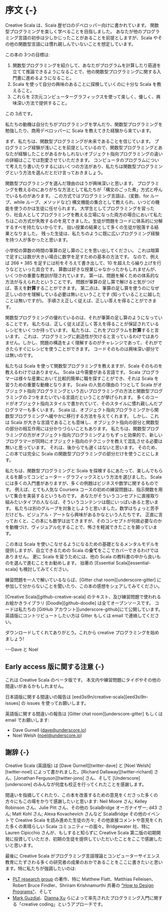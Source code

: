 # 序文 {-}

Creative Scala は、Scala 歴ゼロのデベロッパー向けに書かれています。
関数型プログラミングを楽しく学べることを目指しました。
あなたが他のプログラミング言語の初歩は少しかじったことがあることを前提としますが、Scala やその他の関数型言語には慣れ親しんでいないことを想定しています。

この本の 3つの目標は:

1. 関数型プログラミングを紹介して、あなたがプログラムを計算したり筋道を立てて推論できるようになることで、他の関数型プログラミングに関する入門書に進めるようになること。
2. Scala を使って自分の興味のあることに探検していくのに十分な Scala を教えること。
3. これらを 2次元コンピューターグラフィックスを使って楽しく、優しく、興味深い方法で提供すること。

この 3点です。

私たちの動機は自分たちがプログラミングを学んだり、関数型プログラミングを勉強したり、商用デベロッパーに Scala を教えてきた経験から来ています。

まず、私たちは、関数型プログラミングが未来であることを信じています。
プログラミング経験が浅いことを前提としているので、関数型プログラミングとあなたが経験したことがあるかもしれないオブジェクト指向プログラミングの違いの詳細はここでは割愛させていただきます。
コンピュータのプログラムについて考えたり書いたりするにはいくつの方法があり、私たちは関数型プログラミングという方法を選んだとだけ言っておきましょう。

関数型プログラミングを選んだ理由のほうが興味深いと思います。
プログラミングを教えるのにありがちな方法として私たちが「構文のごった煮」方式と呼んでいるものがあります。
この方式ではプログラミング言語は、(変数、for ループ、while ループ、メソッドなど) 構文機能の集合として教えられ、いつどの機能を使うのかは生徒に任せられます。
大学生としてプログラミングを習ったり、社会人としてプログラミングを教える立場になった両方の場合において私たちはこの方式が失敗するのを見てきました。生徒が問題をコードに体系的に分解するすべを持たないからです。
拙い授業の結果として多くの生徒が脱落する結果となりました。
残った生徒は、私たちのように既に広いプログラミング経験を持つ人が多かったと思います。

小学校の算数の時間の筆算の足し算のことを思い出してください。
これは暗算で足すには数が大きい場合に数字を足すための基本の方法です。
なので、例えば 266 + 385 を足すには桁をそろえて書き出して、10 を超えたら繰り上げを行うなどといった具合です。
算数は好きな授業じゃなかったかもしれませんが、いくつかの重要な教訓が隠されています。
第一は、問題を解くための体系的な方法が与えられたということです。
問題が筆算の足し算で解けると気がつけば、答えを**計算**することができます。
第二点は、筆算の足し算を使うのになぜ正しいのかを理解している必要は無いということです (知っていることに越したことは無いですが)。
手順さえ正しく従えば、正しい答えを得ることができます。

関数型プログラミングの優れているのは、それが筆算の足し算のようになっていることです。
私たちは、正しく従えば正しく答えを得ることが保証されているレシピをいくつか持っています。
私たちは、これをプログラムを**計算**すると言います。
これは、プログラミングに創造性が欠けると言っているわけではありません。しかし、問題の構造をよく理解するのがチャレンジであって、それができたらすぐにレシピを使うことができます。
コードそのものは興味深い部分では無いのです。

私たちは Scala を使って関数型プログラミングを教えますが、Scala そのものを教えるわけではありません。
Scala は今需要がある言語です。
Scala プログラマーは様々な産業において比較的簡単に職を探すことができ、それは Scala を習うための重要な動機となります。
Scala の人気の理由の 1つとして Scala がオブジェクト指向プログラミングという古いプログラミングの方法と関数型プログラミングの 2つをまたいでいる言語だということが挙げられます。
多くのコードがオブジェクト指向スタイルで書かれていて、そのスタイルに慣れ親しんだプログラマーも多くいます。
Scala は、オブジェクト指向プログラミングから関数型プログラミングへ緩やかに移行する方法を与えてくれます。
しかし、これは Scala が大きな言語であることも意味し、オブジェクト指向の部分と関数型の部分の相互作用には分かりづらいこともあります。
私たちは、関数型プログラミングの方がオブジェクト指向プログラミングよりもずっと効果的で、新しいプログラマーが同時にオブジェクト指向のテクニックを教えて混乱させる必要は無いと思っています。
それは、後からでも遅くはないと思います。
そのため、この本では完全に Scala の関数型プログラミングの部分だけを使うことにします。

私たちは、関数型プログラミングと Scala を探検するにあたって、楽しんでもらえるを願ってコンピューター・グラフィックスという方法を選びました。
Scala には多くの入門書がありますが、多くの例題はビジネスや数学に関するものです。
例えば、とても人気な Coursera コースの初めの練習問題は、指示関数を用いて集合を実装するというものです。
あなたがそういうコンセプトに直接取り組みたいタイプの人ならば、そういうコンテンツは既にいっぱいあると思います。
私たちは別のグループを対象としようと思いました。数学はちょっと苦手だけども、ビジュアル・アートなら興味があるかなという人たちです。
正直に言っておくと、この本にも数学は出てきますが、そのコンセプトが何故必要なのかを動機づけ、ヴィジュアル化することで、怖さを軽減できたことを願っています。

この本は Scala を使いこなせるようになるための基礎となるメンタルモデルを提供しますが、自立できるための Scala の**全て**をここでカバーできるわけではありません。
更に Scala を習うためには、他の Scala の教科書の中から良いものを選んで進むことをお勧めします。
拙著の [Essential Scala][essential-scala] も検討してみてください。

練習問題を一人で解いているならば、[Gitter chat room][underscore-gitter] に参加して分からないことを聞いたり、この本の感想をシェアしてみてください。

[Creative Scala][github-creative-scala] のテキスト、及び練習問題で使われるお絵かきライブラリ [Doodle][github-doodle]
は全てオープンソースです。
コードは私たちの [GitHub アカウント][underscore-github]にて公開しています。
英語版にコントリビュートしたい方は Gitter もしくは email で連絡してください。

ダウンロードしてくれてありがとう。これから creative プログラミングを始めましょう!

---Dave と Noel

## Early access 版に関する注意 {-}

<div class="callout callout-danger">
これは Creative Scala のベータ版です。
本文内や練習問題にタイポやその他の間違いがあるかもしれません。

日本語版に関する間違いの報告は [eed3si9n/creative-scala][eed3si9n-issues]
の issues を使ってお願いします。

英語版に関する間違いの報告は [Gitter chat room][underscore-gitter] もしくは email でお願いします:

 - Dave Gurnell ([dave@underscore.io](mailto:dave@underscore.io))
 - Noel Welsh ([noel@underscore.io](mailto:noel@underscore.io))
</div>

## 謝辞 {-}

Creative Scala (英語版) は [Dave Gurnell][twitter-dave] と [Noel Welsh][twitter-noel] によって書かれました。[Richard Dallaway][twitter-richard] さん、[Jonathan Ferguson][twitter-jono] さん、そして [Underscore][underscore] のみんなが何度も校正を行ってくれたことを感謝します。

間違いを指摘してくれたり、この本を改善するための意見をくださった多くの方々にもこの場をかりて感謝したいと思います: Neil Moore さん; Kelley Robinson さん、Julie Pitt さん、その他の ScalaBridge オーガナイザー; d43 さん; Matt Kohl さん; Alexa Kovachevich さんなど ScalaBridge その他のイベントで Creative Scala を読み進めた生徒の方々; その他直接コメントや意見をくれた多くの素晴らしい Scala コミュニティーの面々。Bridgewater 社、特に Lauren Cipicchio さんが、もしすると知らずに Creative Scala 第二版の初期開発に投資していただき、初期の生徒を提供していただいたことをここで感謝したいと思います。

最後に Creative Scala がプログラミング言語理論とコンピューターサイエンス教育にたずさわる多くの研究者の成果のおかであることをここに書きたいと思います。特に私たちが強調したいのは:

- [PLT research group](http://racket-lang.org/plt.html) の著作、特に Matthew Flatt、Matthias Felleisen、Robert Bruce Findler、Shriram Krishnamurthi 共著の ["How to Design Programs"](http://htdp.org/)、そして
- [Mark Guzdial](https://www.cc.gatech.edu/faculty/mark.guzdial/)、[Dianna Xu](https://cs.brynmawr.edu/~dxu/) らによって率先されたプログラミング入門に関する「creative coding」というアプローチです。
